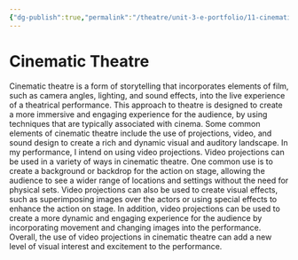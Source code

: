 ```yaml
---
{"dg-publish":true,"permalink":"/theatre/unit-3-e-portfolio/11-cinematic-theatre/"}
---
```


# Cinematic Theatre

Cinematic theatre is a form of storytelling that incorporates elements of film, such as camera angles, lighting, and sound effects, into the live experience of a theatrical performance. This approach to theatre is designed to create a more immersive and engaging experience for the audience, by using techniques that are typically associated with cinema. Some common elements of cinematic theatre include the use of projections, video, and sound design to create a rich and dynamic visual and auditory landscape. In my performance, I intend on using video projections. Video projections can be used in a variety of ways in cinematic theatre. One common use is to create a background or backdrop for the action on stage, allowing the audience to see a wider range of locations and settings without the need for physical sets. Video projections can also be used to create visual effects, such as superimposing images over the actors or using special effects to enhance the action on stage. In addition, video projections can be used to create a more dynamic and engaging experience for the audience by incorporating movement and changing images into the performance. Overall, the use of video projections in cinematic theatre can add a new level of visual interest and excitement to the performance.
